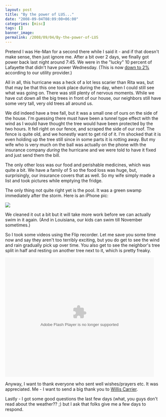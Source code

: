 ```yaml
---
layout: post
title: "By the power of LUS..."
date: "2008-09-04T08:09:00+06:00"
categories: [misc]
tags: []
banner_image: 
permalink: /2008/09/04/By-the-power-of-LUS
---
```


Pretend I was He-Man for a second there while I said it - and if that doesn't make sense, then just ignore me. After a bit over 2 days, we finally got power back last night around 7:45. We were in the "lucky" 10 percent of Lafayette that didn't have power Wednesday. (This is now <a href="http://www.lus.org/site.php?pageID=229">down to 2%</a> according to our utility provider.) 

All in all, this hurricane was a heck of a lot less scarier than Rita was, but that may be that this one took place during the day, when I could still see what was going on. There was still plenty of nervous moments. While we have cut down all the big trees in front of our house, our neighbors still have some very tall, very old trees all around us. 

We did indeed have a tree fall, but it was a small one of ours on the side of the house. I'm guessing there must have been a tunnel type effect with the wind as I would have thought the tree would have been protected by the two hours. It fell right on our fence, and scraped the side of our roof. The fence is quite old, and we honestly want to get rid of it. I'm shocked that it is even holding up the tree still since in some parts it is rotting away. But my wife who is very much on the ball was actually on the phone with the insurance company <i>during</i> the hurricane and we were told to have it fixed and just send them the bill.

The only other loss was our food and perishable medicines, which was quite a bit. We have a family of 5 so the food loss was huge, but, surprisingly, our insurance covers that as well. So my wife simply made a list and took pictures while emptying the fridge. 

The only thing not quite right yet is the pool. It was a green swamp immediately after the storm. Here is an iPhone pic:

<img src="https://static.raymondcamden.com/images/pool.jpg">

We cleaned it out a bit but it will take more work before we can actually swim in it again. (And in Louisiana, our kids can swim till November sometimes.) 

So I took some videos using the Flip recorder. Let me save you some time now and say they aren't too terribly exciting, but you do get to see the wind and rain gradually pick up over time. You also get to see the neighbor's tree split in half and resting on another tree next to it, which is pretty freaky. 

<object width="480" height="385"><param name="movie" value="http://www.youtube.com/p/FD4514E73551E241"></param><embed src="http://www.youtube.com/p/FD4514E73551E241" type="application/x-shockwave-flash" width="480" height="385"></embed></object>

Anyway, I want to thank everyone who sent well wishes/prayers etc. It was appreciated. Me - I want to send a big thank you to <a href="http://en.wikipedia.org/wiki/Willis_Haviland_Carrier">Willis Carrier</a>.

Lastly - I got some good questions the last few days (what, you guys don't read about the weather?? ;) but I ask that folks give me a few days to respond.